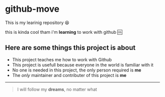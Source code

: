 # github-move
This is my learinig repository :laughing:

this is kinda cool tham i'm **learning** to work with github :cool:

## Here are some things this project is about
- This project teaches me how to work with Github
- This project is usefull because everyone in the world is familiar with it
- No one is needed in this project, the only person required is **me**
- The *only* maintainer and contributer of this project is **me**
---
> I will follow my **dreams**, no matter what
